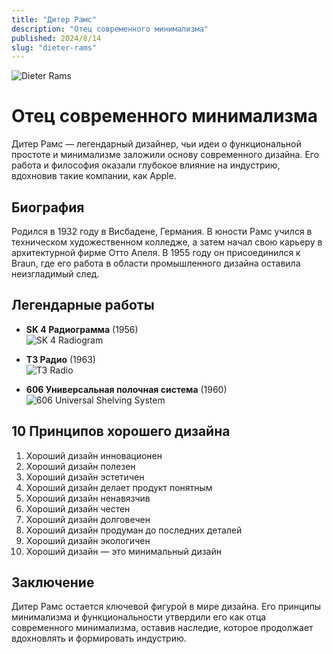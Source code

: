 ```yaml
---
title: "Дитер Рамс"
description: "Отец современного минимализма"
published: 2024/8/14
slug: "dieter-rams"
---
```


![Dieter Rams](/articles/dieter-rams.jpg)

# Отец современного минимализма

Дитер Рамс — легендарный дизайнер, чьи идеи о функциональной простоте и минимализме заложили основу современного дизайна. Его работа и философия оказали глубокое влияние на индустрию, вдохновив такие компании, как Apple.

## Биография

Родился в 1932 году в Висбадене, Германия. В юности Рамс учился в техническом художественном колледже, а затем начал свою карьеру в архитектурной фирме Отто Апеля. В 1955 году он присоединился к Braun, где его работа в области промышленного дизайна оставила неизгладимый след.

## Легендарные работы

-   **SK 4 Радиограмма** (1956)  
    ![SK 4 Radiogram](/articles/sk4-radiogram.jpg)

-   **T3 Радио** (1963)  
    ![T3 Radio](/articles/t3-radio.jpg)

-   **606 Универсальная полочная система** (1960)  
    ![606 Universal Shelving System](/articles/606-universal-shelving-system.jpg)

## 10 Принципов хорошего дизайна

1. Хороший дизайн инновационен
2. Хороший дизайн полезен
3. Хороший дизайн эстетичен
4. Хороший дизайн делает продукт понятным
5. Хороший дизайн ненавязчив
6. Хороший дизайн честен
7. Хороший дизайн долговечен
8. Хороший дизайн продуман до последних деталей
9. Хороший дизайн экологичен
10. Хороший дизайн — это минимальный дизайн

## Заключение

Дитер Рамс остается ключевой фигурой в мире дизайна. Его принципы минимализма и функциональности утвердили его как отца современного минимализма, оставив наследие, которое продолжает вдохновлять и формировать индустрию.
